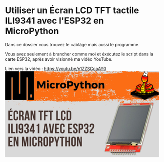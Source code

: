 # Utiliser un Écran LCD TFT tactile ILI9341 avec l'ESP32 en MicroPython 
Dans ce dossier vous trouvez le cablâge mais aussi le programme.

Vous avez seulement à brancher comme moi et éxécutez le script dans la carte ESP32, après avoir visionné ma vidéo YouTube.

Lien vers la vidéo : https://youtu.be/n1ZZSCcaAY0
![alt text](https://github.com/electrocodeur/39_ili9341_esp32/blob/main/miniature.png)
